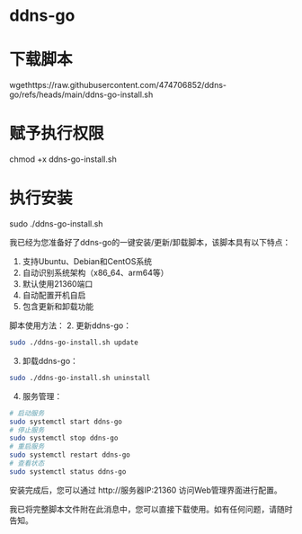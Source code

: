 # ddns-go

# 下载脚本
wgethttps://raw.githubusercontent.com/474706852/ddns-go/refs/heads/main/ddns-go-install.sh
# 赋予执行权限
chmod +x ddns-go-install.sh
# 执行安装
sudo ./ddns-go-install.sh

我已经为您准备好了ddns-go的一键安装/更新/卸载脚本，该脚本具有以下特点：

1. 支持Ubuntu、Debian和CentOS系统
2. 自动识别系统架构（x86_64、arm64等）
3. 默认使用21360端口
4. 自动配置开机自启
5. 包含更新和卸载功能

脚本使用方法：
2. 更新ddns-go：
```bash
sudo ./ddns-go-install.sh update
```

3. 卸载ddns-go：
```bash
sudo ./ddns-go-install.sh uninstall
```

4. 服务管理：
```bash
# 启动服务
sudo systemctl start ddns-go
# 停止服务
sudo systemctl stop ddns-go
# 重启服务
sudo systemctl restart ddns-go
# 查看状态
sudo systemctl status ddns-go
```

安装完成后，您可以通过 http://服务器IP:21360 访问Web管理界面进行配置。

我已将完整脚本文件附在此消息中，您可以直接下载使用。如有任何问题，请随时告知。
